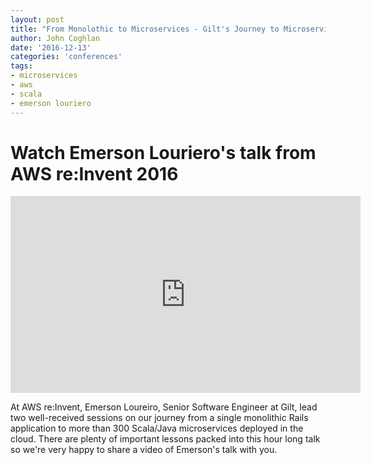 ```yaml
---
layout: post
title: "From Monolothic to Microservices - Gilt's Journey to Microservices on AWS"
author: John Coghlan
date: '2016-12-13'
categories: 'conferences'
tags:
- microservices
- aws
- scala
- emerson louriero
---
```


# Watch Emerson Louriero's talk from AWS re:Invent 2016

<div style="text-align:center;"><iframe width="560" height="315" src="https://www.youtube.com/embed/oRIYtOsAlzk" frameborder="0" allowfullscreen></iframe></div>

At AWS re:Invent, Emerson Loureiro, Senior Software Engineer at Gilt, lead two well-received sessions on our journey from a single monolithic Rails application to more than 300 Scala/Java microservices deployed in the cloud. There are plenty of important lessons packed into this hour long talk so we're very happy to share a video of Emerson's talk with you.
